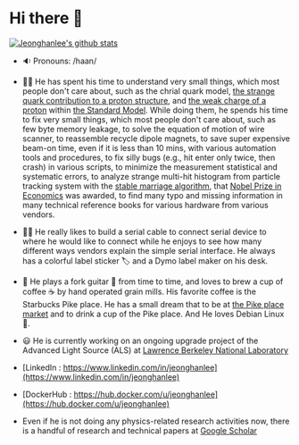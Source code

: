 # Hi there 👋

<!--
**jeonghanlee/jeonghanlee** is a ✨ _special_ ✨ repository because its `README.md` (this file) appears on your GitHub profile.

Here are some ideas to get you started:

- 🔭 I’m currently working on ...
- 🌱 I’m currently learning ...
- 👯 I’m looking to collaborate on ...
- 🤔 I’m looking for help with ...
- 💬 Ask me about ...
- 📫 How to reach me: ...
- 😄 Pronouns: ...
- ⚡ Fun fact: ...
-->

[![Jeonghanlee's github stats](https://github-readme-stats.vercel.app/api?username=jeonghanlee)](https://github.com/jeonghanlee)

- :sound: Pronouns: /haan/

- :scientist: He has spent his time to understand very small things, which most people don't care about, such as the chrial quark model, [the strange quark contribution to a proton structure](https://www.jlab.org/research/strange_quarks), and [the weak charge of a proton](https://www.nature.com/articles/d41586-018-05037-9) within [the Standard Model](https://home.cern/science/physics/standard-model). While doing them, he spends his time to fix very small things, which most people don't care about, such as few byte memory leakage, to solve the equation of motion of wire scanner, to reassemble recycle dipole magnets, to save super expensive beam-on time, even if it is less than 10 mins, with various automation tools and procedures, to fix silly bugs (e.g., hit enter only twice, then crash) in various scripts, to minimize the measurement statistical and systematic errors, to analyze strange multi-hit histogram from particle tracking system with the [stable marriage algorithm](
https://en.wikipedia.org/wiki/Stable_marriage_problem), that [Nobel Prize in Economics](
https://www.nobelprize.org/prizes/economic-sciences/2012/summary/) was awarded, to find many typo and missing information in many technical reference books for various hardware from various vendors.  

- :man_technologist: He really likes to build a serial cable to connect serial device to where he would like to connect while he enjoys to see how many different ways vendors explain the simple serial interface.  He always has a colorful label sticker :label: and a Dymo label maker on his desk.  

- :man: He plays a fork guitar :guitar: from time to time, and loves to brew a cup of coffee :coffee: by hand operated grain mills. His favorite coffee is the Starbucks Pike place. He has a small dream that to be at [the Pike place market](https://goo.gl/maps/Pib42iBvtpr7abo97) and to drink a cup of the Pike place. And  He loves Debian Linux :penguin:.

- :smiley: He is currently working on an ongoing upgrade project of the Advanced Light Source (ALS) at [Lawrence Berkeley National Laboratory](https://als.lbl.gov/)  

- [LinkedIn : https://www.linkedin.com/in/jeonghanlee](https://www.linkedin.com/in/jeonghanlee)

- [DockerHub : https://hub.docker.com/u/jeonghanlee](https://hub.docker.com/u/jeonghanlee)

- Even if he is not doing any physics-related research activities now, there is a handful of research and technical papers at [Google Scholar](https://scholar.google.com/citations?user=wndzj0AAAAAJ&hl=en&authuser=1)
